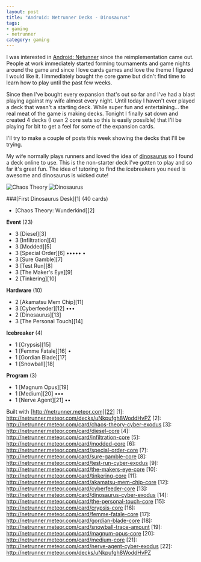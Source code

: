 ```yaml
---
layout: post
title: "Android: Netrunner Decks - Dinosaurus"
tags:
- gaming
- netrunner
category: gaming
---
```


I was interested in
[Android: Netunner](http://boardgamegeek.com/boardgame/124742/android-netrunner)
since the reimplementation came out. People at work immediately started forming
tournaments and game nights around the game and since I love cards games and
love the theme I figured I would like it. I immediately bought the core game but
didn't find time to learn how to play until the past few weeks.

Since then I've bought every expansion that's out so far and I've had a blast
playing against my wife almost every night. Until today I haven't ever played a
deck that wasn't a starting deck. While super fun and entertaining... the real
meat of the game is making decks. Tonight I finally sat down and created 4 decks
(I own 2 core sets so this is easily possible) that I'll be playing for bit to
get a feel for some of the expansion cards.

I'll try to make a couple of posts this week showing the decks that I'll be
trying.

My wife normally plays runners and loved the idea of
[dinosaurus](http://netrunner.meteor.com/card/dinosaurus-cyber-exodus) so I
found a deck online to use. This is the non-starter deck I've gotten to play and
so far it's great fun. The idea of tutoring to find the icebreakers you need is
awesome and dinosaurus is wicked cute!

![Chaos Theory](http://imgnetrunner.meteor.com/cards/chaos-theory-cyber-exodus.png "Chaos Theory")
![Dinosaurus](http://imgnetrunner.meteor.com/cards/dinosaurus-cyber-exodus.png "Dinosaurus")

###[First Dinosaurus Desk][1] (40 cards)

* [Chaos Theory: Wunderkind][2] 

**Event** (23)

* 3 [Diesel][3] 
* 3 [Infiltration][4] 
* 3 [Modded][5] 
* 3 [Special Order][6]  &bull;&bull;&bull;&bull;&bull; &bull;
* 3 [Sure Gamble][7] 
* 3 [Test Run][8] 
* 3 [The Maker's Eye][9] 
* 2 [Tinkering][10] 

**Hardware** (10)

* 2 [Akamatsu Mem Chip][11] 
* 3 [Cyberfeeder][12]  &bull;&bull;&bull;
* 2 [Dinosaurus][13] 
* 3 [The Personal Touch][14] 

**Icebreaker** (4)

* 1 [Crypsis][15] 
* 1 [Femme Fatale][16]  &bull;
* 1 [Gordian Blade][17] 
* 1 [Snowball][18] 

**Program** (3)

* 1 [Magnum Opus][19] 
* 1 [Medium][20]  &bull;&bull;&bull;
* 1 [Nerve Agent][21]  &bull;&bull;

Built with [http://netrunner.meteor.com][22]
[1]: http://netrunner.meteor.com/decks/uNkpufgh8WoddHvPZ
[2]: http://netrunner.meteor.com/card/chaos-theory-cyber-exodus
[3]: http://netrunner.meteor.com/card/diesel-core
[4]: http://netrunner.meteor.com/card/infiltration-core
[5]: http://netrunner.meteor.com/card/modded-core
[6]: http://netrunner.meteor.com/card/special-order-core
[7]: http://netrunner.meteor.com/card/sure-gamble-core
[8]: http://netrunner.meteor.com/card/test-run-cyber-exodus
[9]: http://netrunner.meteor.com/card/the-makers-eye-core
[10]: http://netrunner.meteor.com/card/tinkering-core
[11]: http://netrunner.meteor.com/card/akamatsu-mem-chip-core
[12]: http://netrunner.meteor.com/card/cyberfeeder-core
[13]: http://netrunner.meteor.com/card/dinosaurus-cyber-exodus
[14]: http://netrunner.meteor.com/card/the-personal-touch-core
[15]: http://netrunner.meteor.com/card/crypsis-core
[16]: http://netrunner.meteor.com/card/femme-fatale-core
[17]: http://netrunner.meteor.com/card/gordian-blade-core
[18]: http://netrunner.meteor.com/card/snowball-trace-amount
[19]: http://netrunner.meteor.com/card/magnum-opus-core
[20]: http://netrunner.meteor.com/card/medium-core
[21]: http://netrunner.meteor.com/card/nerve-agent-cyber-exodus
[22]: http://netrunner.meteor.com/decks/uNkpufgh8WoddHvPZ
